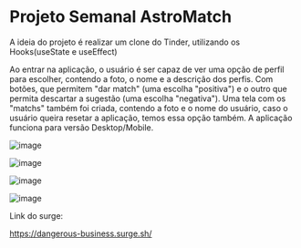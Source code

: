 # Projeto Semanal AstroMatch


A ideia do projeto é realizar um clone do Tinder, utilizando os Hooks(useState e useEffect)

Ao entrar na aplicação, o usuário é ser capaz de ver uma opção de perfil para escolher, contendo a foto, o nome e a descrição dos perfis. 
Com botões, que permitem "dar match" (uma escolha "positiva") e o outro que permita descartar a sugestão (uma escolha "negativa"). 
Uma tela com os "matchs" também foi criada, contendo a foto e o nome do usuário, caso o usuário queira resetar a aplicação, temos essa opção também.
A aplicação funciona para versão Desktop/Mobile.

![image](https://user-images.githubusercontent.com/79485071/139599692-20e349ed-f80a-4fea-8cfe-454c9675e7dc.png)

![image](https://user-images.githubusercontent.com/79485071/139599723-50ef76c7-3552-41eb-97f8-e1997e959037.png)

![image](https://user-images.githubusercontent.com/79485071/139599730-4982fb3f-170b-488d-ad7e-c66b75237f17.png)

![image](https://user-images.githubusercontent.com/79485071/139599734-242683ca-9971-4418-a55f-6731e4d1b794.png)

Link do surge:

https://dangerous-business.surge.sh/
